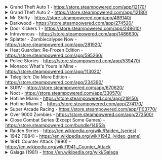 <details>
<summary>Grand Theft Auto 1 - <a href="https://store.steampowered.com/app/12170/">https://store.steampowered.com/app/12170/</a></summary>

<img src="./media/GTA_1/ss_1.jpg" />
<img src="./media/GTA_1/ss_2.jpg" />
<img src="./media/GTA_1/ss_3.jpg" />

</details>

<details>
<summary>Grand Theft Auto 2 - <a href="https://store.steampowered.com/app/12180/">https://store.steampowered.com/app/12180/</a></summary>

<img src="./media/GTA_2/ss_1.jpg" />
<img src="./media/GTA_2/ss_2.jpg" />
<img src="./media/GTA_2/ss_3.jpg" />
<img src="./media/GTA_2/ss_4.jpg" />
<img src="./media/GTA_2/ss_5.jpg" />
<img src="./media/GTA_2/ss_6.jpg" />
<img src="./media/GTA_2/ss_7.jpg" />
<img src="./media/GTA_2/ss_8.jpg" />

</details>

<details>
<summary>Mr. Shifty - <a href="https://store.steampowered.com/app/489140/">https://store.steampowered.com/app/489140/</a></summary>

<img src="./media/Mr_Shifty/ss_1.jpg" />
<img src="./media/Mr_Shifty/ss_2.jpg" />
<img src="./media/Mr_Shifty/ss_3.jpg" />
<img src="./media/Mr_Shifty/ss_4.jpg" />
<img src="./media/Mr_Shifty/ss_5.jpg" />
<img src="./media/Mr_Shifty/ss_6.jpg" />

</details>

<details>

<summary>Darkwood - <a href="https://store.steampowered.com/app/274520/">https://store.steampowered.com/app/274520/</a></summary>

<img src="./media/Darkwood/ss_1.jpg" />
<img src="./media/Darkwood/ss_2.jpg" />
<img src="./media/Darkwood/ss_3.jpg" />
<img src="./media/Darkwood/ss_4.jpg" />
<img src="./media/Darkwood/ss_5.jpg" />
<img src="./media/Darkwood/ss_6.jpg" />
<img src="./media/Darkwood/ss_7.jpg" />

</details>

<details>
<summary>Door Kickers 1 - <a href="https://store.steampowered.com/app/248610/">https://store.steampowered.com/app/248610/</a></summary>

<img src="./media/Door_Kickers_1/ss_1.jpg" />
<img src="./media/Door_Kickers_1/ss_2.jpg" />
<img src="./media/Door_Kickers_1/ss_3.jpg" />
<img src="./media/Door_Kickers_1/ss_4.jpg" />
<img src="./media/Door_Kickers_1/ss_5.jpg" />
<img src="./media/Door_Kickers_1/ss_6.jpg" />
<img src="./media/Door_Kickers_1/ss_7.jpg" />

</details>

<details>
<summary>Intravenous - <a href="https://store.steampowered.com/app/1486630/">https://store.steampowered.com/app/1486630/</a></summary>

<img src="./media/Intravenous/ss_1.jpg" />
<img src="./media/Intravenous/ss_2.jpg" />
<img src="./media/Intravenous/ss_3.jpg" />
<img src="./media/Intravenous/ss_4.jpg" />
<img src="./media/Intravenous/ss_5.jpg" />
<img src="./media/Intravenous/ss_6.jpg" />
<img src="./media/Intravenous/ss_7.jpg" />
<img src="./media/Intravenous/ss_8.jpg" />

</details>

<details>
<summary>Splatter - Zombiecalypse Now - <a href="https://store.steampowered.com/app/281920/">https://store.steampowered.com/app/281920/</a></summary>

<img src="./media/Splatter-Zombiecalypse_Now/ss_1.jpg" />
<img src="./media/Splatter-Zombiecalypse_Now/ss_2.jpg" />
<img src="./media/Splatter-Zombiecalypse_Now/ss_3.jpg" />
<img src="./media/Splatter-Zombiecalypse_Now/ss_4.jpg" />
<img src="./media/Splatter-Zombiecalypse_Now/ss_5.jpg" />
<img src="./media/Splatter-Zombiecalypse_Now/ss_6.jpg" />
<img src="./media/Splatter-Zombiecalypse_Now/ss_7.jpg" />

</details>

<details>
<summary>Heat Guardian: Re-Frozen Edition - <a href="https://store.steampowered.com/app/595260/">https://store.steampowered.com/app/595260/</a></summary>

<img src="./media/Heat_Guardian_Re-Frozen-Edition/ss_1.jpg" />
<img src="./media/Heat_Guardian_Re-Frozen-Edition/ss_2.jpg" />
<img src="./media/Heat_Guardian_Re-Frozen-Edition/ss_3.jpg" />
<img src="./media/Heat_Guardian_Re-Frozen-Edition/ss_4.jpg" />
<img src="./media/Heat_Guardian_Re-Frozen-Edition/ss_5.jpg" />
<img src="./media/Heat_Guardian_Re-Frozen-Edition/ss_6.jpg" />
<img src="./media/Heat_Guardian_Re-Frozen-Edition/ss_7.jpg" />

</details>

<details>
<summary>Police Stories - <a href="https://store.steampowered.com/app/539470/">https://store.steampowered.com/app/539470/</a></summary>

<img src="./media/Police_Stories/ss_1.jpg" />
<img src="./media/Police_Stories/ss_2.jpg" />
<img src="./media/Police_Stories/ss_3.jpg" />
<img src="./media/Police_Stories/ss_4.jpg" />
<img src="./media/Police_Stories/ss_5.jpg" />
<img src="./media/Police_Stories/ss_6.jpg" />
<img src="./media/Police_Stories/ss_7.jpg" />

</details>

<details>
<summary>Monaco: What's Yours Is Mine - <a href="https://store.steampowered.com/app/113020/">https://store.steampowered.com/app/113020/</a></summary>

<img src="./media/Monaco_Whats_Yours_Is_Mine/ss_1.jpg" />
<img src="./media/Monaco_Whats_Yours_Is_Mine/ss_2.jpg" />
<img src="./media/Monaco_Whats_Yours_Is_Mine/ss_3.jpg" />

</details>

<details>
<summary>Teleglitch: Die More Edition - <a href="https://store.steampowered.com/app/234390/">https://store.steampowered.com/app/234390/</a></summary>

<img src="./media/Teleglitch_Die_More_Edition/ss_1.jpg" />
<img src="./media/Teleglitch_Die_More_Edition/ss_2.jpg" />
<img src="./media/Teleglitch_Die_More_Edition/ss_3.jpg" />
<img src="./media/Teleglitch_Die_More_Edition/ss_4.jpg" />

</details>

<details>
<summary>SURV - <a href="https://store.steampowered.com/app/670620/">https://store.steampowered.com/app/670620/</a></summary>

<img src="./media/SURV/ss_1.jpg" />
<img src="./media/SURV/ss_2.jpg" />
<img src="./media/SURV/ss_3.jpg" />
<img src="./media/SURV/ss_4.jpg" />
<img src="./media/SURV/ss_5.jpg" />

</details>

<details>
<summary>Noct - <a href="https://store.steampowered.com/app/330570/">https://store.steampowered.com/app/330570/</a></summary>

<img src="./media/NOCT/ss_1.jpg" />
<img src="./media/NOCT/ss_2.jpg" />
<img src="./media/NOCT/ss_3.jpg" />
<img src="./media/NOCT/ss_4.jpg" />
<img src="./media/NOCT/ss_5.jpg" />

</details>

<details>
<summary>Hotline Miami - <a href="https://store.steampowered.com/app/219150/">https://store.steampowered.com/app/219150/</a></summary>

<img src="./media/Hotline_Miami_1/ss_1.jpg" />
<img src="./media/Hotline_Miami_1/ss_2.jpg" />
<img src="./media/Hotline_Miami_1/ss_3.jpg" />
<img src="./media/Hotline_Miami_1/ss_4.jpg" />
<img src="./media/Hotline_Miami_1/ss_5.jpg" />

</details>

<details>
<summary>Hotline Miami 2 - <a href="https://store.steampowered.com/app/274170/">https://store.steampowered.com/app/274170/</a></summary>

<img src="./media/Hotline_Miami_2/ss_1.jpg" />
<img src="./media/Hotline_Miami_2/ss_2.jpg" />
<img src="./media/Hotline_Miami_2/ss_3.jpg" />
<img src="./media/Hotline_Miami_2/ss_4.jpg" />
<img src="./media/Hotline_Miami_2/ss_5.jpg" />

</details>

<details>
<summary>Super Arcade Racing - <a href="https://store.steampowered.com/app/1103770/">https://store.steampowered.com/app/1103770/</a></summary>

<img src="./media/Super_Arcade_Racing/ss_1.jpg" />
<img src="./media/Super_Arcade_Racing/ss_2.jpg" />
<img src="./media/Super_Arcade_Racing/ss_3.jpg" />
<img src="./media/Super_Arcade_Racing/ss_4.jpg" />
<img src="./media/Super_Arcade_Racing/ss_5.jpg" />

</details>

<details>
<summary>Over 9000 Zombies - <a href="https://store.steampowered.com/app/273500/">https://store.steampowered.com/app/273500/</a></summary>

<img src="./media/Super_Arcade_Racing/ss_1.jpg" />
<img src="./media/Super_Arcade_Racing/ss_2.jpg" />
<img src="./media/Super_Arcade_Racing/ss_3.jpg" />
<img src="./media/Super_Arcade_Racing/ss_4.jpg" />
<img src="./media/Super_Arcade_Racing/ss_5.jpg" />

</details>

<details>
<summary>Close Combat Series (Except Some Games) - <a href="https://store.steampowered.com/bundle/14953/">https://store.steampowered.com/bundle/14953/</a></summary>

<img src="./media/Close_Combat_Series/ss_1.jpg" />
<img src="./media/Close_Combat_Series/ss_2.jpg" />
<img src="./media/Close_Combat_Series/ss_3.jpg" />
<img src="./media/Close_Combat_Series/ss_4.jpg" />
<img src="./media/Close_Combat_Series/ss_5.jpg" />

</details>

<details>
<summary>Raiden Series - <a href="https://en.wikipedia.org/wiki/Raiden_(series)">https://en.wikipedia.org/wiki/Raiden_(series)</a></summary>

<img src="./media/Raiden_Series/ss_1.jpg" />
<img src="./media/Raiden_Series/ss_2.jpg" />
<img src="./media/Raiden_Series/ss_3.png" />

</details>

<details>
<summary>1942 (1984) - <a href="https://en.wikipedia.org/wiki/1942_(video_game)">https://en.wikipedia.org/wiki/1942_(video_game)</a></summary>

<img src="./media/1942/ss_1.png" />
<img src="./media/1942/ss_2.png" />

</details>

<details>
<summary>1941: Counter Attack (1990) - <a href="https://en.wikipedia.org/wiki/1941:_Counter_Attack">https://en.wikipedia.org/wiki/1941:_Counter_Attack</a></summary>

<img src="./media/1941-Counter_Attack/ss_1.png" />
<img src="./media/1941-Counter_Attack/ss_2.png" />
<img src="./media/1941-Counter_Attack/ss_3.png" />

</details>

<details>
<summary>Galaga (1981) - <a href="https://en.wikipedia.org/wiki/Galaga">https://en.wikipedia.org/wiki/Galaga</a></summary>

<img src="./media/Galaga-1981/ss_1.jpg" />
<img src="./media/Galaga-1981/ss_2.jpg" />
<img src="./media/Galaga-1981/ss_3.gif" />

</details>
